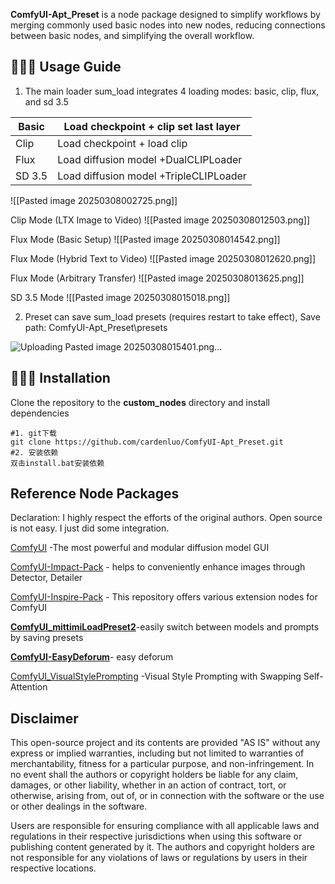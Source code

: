 
**ComfyUI-Apt_Preset** is a node package designed to simplify workflows by merging commonly used basic nodes into new nodes, reducing connections between basic nodes, and simplifying the overall workflow.

## 👨🏻‍🎨 Usage Guide

1. The main loader sum_load integrates 4 loading modes: basic, clip, flux, and sd 3.5

| Basic  | Load checkpoint  + clip set last layer |
| ------ | -------------------------------------- |
| Clip   | Load checkpoint   + load clip          |
| Flux   | Load diffusion model +DualCLIPLoader   |
| SD 3.5 | Load diffusion model +TripleCLIPLoader |

![[Pasted image 20250308002725.png]]

Clip Mode (LTX Image to Video)
![[Pasted image 20250308012503.png]]

Flux Mode (Basic Setup)
![[Pasted image 20250308014542.png]]

Flux Mode (Hybrid Text to Video)
![[Pasted image 20250308012620.png]]

Flux Mode (Arbitrary Transfer)
![[Pasted image 20250308013625.png]]

SD 3.5 Mode
![[Pasted image 20250308015018.png]]

2. Preset can save sum_load presets (requires restart to take effect),
Save path: ComfyUI-Apt_Preset\presets

![Uploading Pasted image 20250308015401.png…]()


## 👨🏻‍🔧 Installation

Clone the repository to the **custom_nodes** directory and install dependencies
```
#1. git下载
git clone https://github.com/cardenluo/ComfyUI-Apt_Preset.git
#2. 安装依赖
双击install.bat安装依赖
```


## Reference Node Packages

Declaration: I highly respect the efforts of the original authors. Open source is not easy. I just did some integration.

[ComfyUI](https://github.com/comfyanonymous/ComfyUI) -The most powerful and modular diffusion model GUI

[ComfyUI-Impact-Pack](https://github.com/ltdrdata/ComfyUI-Impact-Pack) - helps to conveniently enhance images through Detector, Detailer

[ComfyUI-Inspire-Pack](https://github.com/ltdrdata/ComfyUI-Inspire-Pack) - This repository offers various extension nodes for ComfyUI

**[ComfyUI_mittimiLoadPreset2](https://github.com/mittimi/ComfyUI_mittimiLoadPreset2)**-easily switch between models and prompts by saving presets

**[ComfyUI-EasyDeforum](https://github.com/Chan-0312/ComfyUI-EasyDeforum)**- easy deforum

[ComfyUI_VisualStylePrompting](https://github.com/ExponentialML/ComfyUI_VisualStylePrompting) -Visual Style Prompting with Swapping Self-Attention


## Disclaimer

This open-source project and its contents are provided "AS IS" without any express or implied warranties, including but not limited to warranties of merchantability, fitness for a particular purpose, and non-infringement. In no event shall the authors or copyright holders be liable for any claim, damages, or other liability, whether in an action of contract, tort, or otherwise, arising from, out of, or in connection with the software or the use or other dealings in the software.

Users are responsible for ensuring compliance with all applicable laws and regulations in their respective jurisdictions when using this software or publishing content generated by it. The authors and copyright holders are not responsible for any violations of laws or regulations by users in their respective locations.
